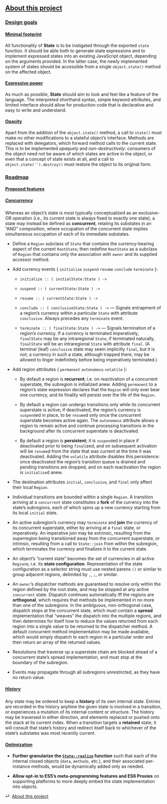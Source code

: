 ## [About this project](#about)

<div class="local-toc"></div>

### [Design goals](#about--design-goals)

#### [Minimal footprint](#about--design-goals--minimal-footprint)

All functionality of **State** is to be instigated through the exported `state` function. It should be able both to generate state expressions and to implement expressed states into an existing JavaScript object, depending on the arguments provided. In the latter case, the newly implemented system of states should be accessible from a single `object.state()` method on the affected object.

#### [Expressive power](#about--design-goals--expressive-power)

As much as possible, **State** should aim to look and feel like a feature of the language. The interpreted shorthand syntax, simple keyword attributes, and limited interface should allow for production code that is declarative and easy to write and understand.

#### [Opacity](#about--design-goals--opacity)

Apart from the addition of the `object.state()` method, a call to `state()` must make no other modifications to a stateful object’s interface. Methods are replaced with delegators, which forward method calls to the current state. This is to be implemented *opaquely* and *non-destructively*: consumers of the object need not be aware of which states are active in the object, or even that a concept of state exists at all, and a call to `object.state('').destroy()` must restore the object to its original form.


### [Roadmap](#about--roadmap)

#### [Proposed features](#about--roadmap--proposed-features)

##### [Concurrency](#about--roadmap--proposed-features--concurrency)

Whereas an object’s state is most typically conceptualized as an exclusive-OR operation (i.e., its current state is always fixed to exactly one state), a state may instead be defined as **concurrent**, relating its substates in an “AND” composition, where occupation of the concurrent state implies simultaneous occupation of each of its immediate substates.

* Define a `Region` subclass of `State` that contains the currency-bearing aspect of the current `RootState`; then redefine `RootState` as a subclass of `Region` that contains only the association with `owner` and its supplied accessor method.

* Add currency events { `initialize` `suspend` `resume` `conclude` `terminate` }:

  * `initialize :: ( initialState:State ) ->`

  * `suspend :: ( currentState:State ) ->`

  * `resume :: ( currentState:State ) ->`

  * `conclude :: ( conclusiveState:State ) ->` — Signals entrapment of a region’s currency within a particular `State` with attribute `conclusive`. Always precedes any `terminate` event.

  * `terminate :: ( finalState:State ) ->` — Signals termination of a region’s currency. If a currency is terminated imperatively, `finalState` may be any intraregional `State`; if terminated naturally, `finalState` will be an intraregional `State` with attribute `final`. (A terminal (leaf) `conclusive` state may seem implicitly `final`, but it is not; a currency in such a state, although trapped there, may be allowed to linger indefinitely before being imperatively terminated.)

* Add region attributes { `permanent` `autonomous` `volatile` }:

  * By default a region is **recurrent**; i.e. on reactivation of a concurrent superstate, the subregion is initialized anew. Adding `permanent` to a region’s state expression declares that the `Region` will only ever bear one currency, and its finality will persist over the life of the `Region`.

  * By default a region can undergo transitions only while its concurrent superstate is active; if deactivated, the region’s currency is `suspend`ed in place, to be `resume`d only once the concurrent superstate becomes active again. The `autonomous` attribute allows a region to remain active and continue processing transitions in the background after its concurrent superstate is deactivated.

  * By default a region is **persistent**; it is `suspend`ed in place if deactivated prior to being `final`ized, and on subsequent activation will be `resume`d from the state that was current at the time it was deactivated. Adding the `volatile` attribute disables this persistence: once deactivated the region’s transition queue is drained and pending transitions are dropped, and on each reactivation the region is `initialize`d anew.

* The destination attributes `initial`, `conclusive`, and `final` only affect their local `Region`.

* Individual transitions are bounded within a single `Region`. A transition  arriving at a `concurrent` state constitutes a **fork** of the currency into the state’s subregions, each of which spins up a new currency starting from its local `initial` state.

* An active subregion’s currency may `terminate` and **join** the currency of its concurrent superstate, either by arriving at a `final` state, or imperatively. An imperative join may be extrinsic, resulting from the superregion being transitioned away from the concurrent superstate, or intrinsic, resulting from a call to `State::join` from within the subregion, which terminates the currency and finalizes it to the current state.

* An object’s “current state” becomes the set of currencies in all active `Region`s; i.e. its **state configuration**. Representation of the state configuration as a selector string must use nested parens `()` or similar to group adjacent regions, delimited by `,`, `;`, or similar.

* An `owner`’s dispatcher methods are guaranteed to resolve only within the region defined by the root state, and may be stopped at any active `concurrent` state. Dispatch continues automatically iff the regions are **orthogonal**, which requires that methods be implemented in no more than one of the subregions. In the ambiguous, non-orthogonal case, dispatch stops at the concurrent state, which must contain a **spread** implementation that “weaves” the dispatch into the multiple regions, and then determines for itself how to reduce the values returned from each region into a single value to be returned to the dispatcher method. A default concurrent method implementation may be made available, which would simply dispatch to each region in a particular order and then return an array of the returned values.

* Resolutions that traverse up a superstate chain are blocked ahead of a concurrent state’s spread implementation, and must stop at the boundary of the subregion.

* Events may propagate through all subregions unrestricted, as they have no return value.

##### [History](#about--roadmap--proposed-features--history)

Any state may be ordered to keep a **history** of its own internal state. Entries are recorded in the history anytime the given state is involved in a transition, or experiences a mutation of its internal content or structure. The history may be traversed in either direction, and elements replaced or pushed onto the stack at its current index. When a transition targets a **retained** state, it will consult that state’s history and redirect itself back to whichever of the state’s substates was most recently current.

#### [Optimization](#about--roadmap--optimization)

* **Further granularize the [`State::realize`](/source/state.html#state--prototype--realize) function** such that each of the internal closed objects (`data`, `methods`, etc.), and their associated per-instance methods, would be dynamically added only as needed.

* **Allow opt-in to ES5’s meta-programming features and ES6 Proxies** on supporting platforms to more deeply embed the state implementation into objects.

<div class="backcrumb">
⏎  <a class="section" href="#about">About this project</a>
</div>
